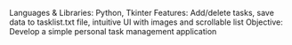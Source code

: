 Languages & Libraries: Python, Tkinter
Features: Add/delete tasks, save data to tasklist.txt file, intuitive UI with images and scrollable list
Objective: Develop a simple personal task management application





